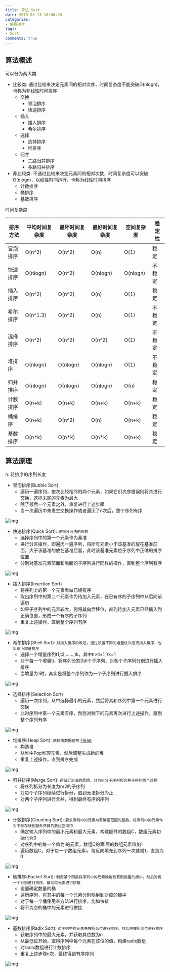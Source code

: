 ```yaml
---
title: 算法-Sort
date: 2019-03-13 10:00:20
categories: 
- 编程技术
tags: 
- Sort 
comments: true
---
```


## 算法概述

可以分为两大类

- 比较类: 通过比较来决定元素间的相对次序，时间复杂度不能突破O(nlogn)，也称为非线性时间排序
  - 交换
    - 冒泡排序
    - 快速排序
  - 插入
    - 插入排序
    - 希尔排序
  - 选择
    - 选择排序
    - 堆排序
  - 归并
    - 二路归并排序
    - 多路归并排序
- 非比较类: 不通过比较来决定元素间的相对次数，时间复杂度可以突破O(nlogn)，以线性时间运行，也称为线性时间排序
  - 计数排序
  - 桶排序
  - 基数排序

时间复杂度

| 排序方法  | 平均时间复杂度  |  最坏时间复杂度 | 最好时间复杂度 | 空间复杂度| 稳定性 |
|----------|---------------|--------------|--------------|---------|-------|
| 冒泡排序  |     O(n^2)    |    O(n^2)    |    O(n)      |   O(1)  |  稳定  |
| 快速排序  |    O(nlogn)   |    O(n^2)    |    O(nlogn)  | O(nlogn)|  不稳定 |
| 插入排序  |    O(n^2)     |    O(n^2)    |    O(n)      |   O(1)  |  稳定  |
| 希尔排序  |    O(n^1.3)   |    O(n^2)    |    O(n)      |   O(1)  |  不稳定 |
| 选择排序  |    O(n^2)     |    O(n^2)    |    O(n^2)    |   O(1)  |  不稳定  |
|  堆排序   |   O(nlogn)   |   O(nlogn)   |    O(nlogn)  |   O(1)  |  不稳定  |
| 归并排序  |   O(nlogn)   |   O(nlogn)    |    O(nlogn)  |   O(n)  |   稳定  |
| 计数排序  |   O(n+k)     |    O(n+k)     |    O(n+k)    |   O(n+k) |  稳定  |
|  桶排序   |   O(n+k)     |    O(n^2)     |    O(n)      |   O(n+k) |  稳定  |
| 基数排序  |   O(n*k)     |    O(n*k)     |    O(n*k)    |   O(n+k) |  稳定  |

## 算法原理

n: 待排序的序列长度

- 冒泡排序(Bubble Sort)
  - 遍历一遍序列，依次比较相邻的两个元素，如果它们次序错误则将其进行交换，这样末尾的元素为最大
  - 除了最后一个元素之外，重复进行上述步骤
  - 当一次遍历中未发生交换操作或者遍历了n次后，整个序列有序

![img](/images/排序之冒泡排序.gif)

- 快速排序(Quick Sort): `递归分治法的思想`
  - 选择序列中的第一个元素作为基准
  - 进行分区操作，即遍历一遍序列，将所有元素小于该基准的放在基准前面，大于该基准的放在基准后面，此时该基准元素位于序列中正确的排序位置
  - 分别对基准元素前面和后面的子序列进行同样的操作，直到整个序列有序

![img](/images/排序之快速排序.gif)

- 插入排序(Insertion Sort)
  - 将序列上的第一个元素看做已经有序
  - 取出序列中的第二个元素作为待加入元素，在已有序的子序列中从后向前遍历
  - 如果子序列中的元素较大，则将其向后移位，直到待加入元素已经插入到正确位置，形成一个有序的子序列
  - 重复上述操作，直到整个序列有序

![img](/images/排序之插入排序.gif)

- 希尔排序(Shell Sort): `对插入排序的改进，通过设置不同的增量依次进行插入排序，也叫缩小增量排序`
  - 选择一个增量序列t1,t2,......,tk，其中ti>ti+1, tk=1
  - 对于每一个增量ti，将序列分割为ti个子序列，对各个子序列分别进行插入排序
  - 当增量为1时，其实是将整个序列作为一个子序列进行插入排序

![img](/images/排序之希尔排序.gif)

- 选择排序(Selection Sort)
  - 遍历一次序列，从中选择最小的元素，然后将其和序列中第一个元素进行交换
  - 此时序列中第一个元素有序，然后对剩下的元素再次进行上述操作，直到整个序列有序

![img](/images/排序之选择排序.gif)

- 堆排序(Heap Sort): `依赖堆数据结构` [Heap](https://gravity-xin.github.io/2018/11/12/Heap/)
  - 构造堆
  - 从堆中Pop堆顶元素，然后调整生成新的堆
  - 重复上述操作，直到排序完成

![img](/images/排序之堆排序.gif)

- 归并排序(Merge Sort): `递归分治法的思想，分为拆分子序列和合并子序列两个过程`
  - 将序列拆分为长度为n/2的子序列
  - 对每个子序列继续进行拆分，直到无法拆分为止
  - 对两个子序列进行合并，得到最终有序的序列

![img](/images/排序之归并排序.gif)

- 计数排序(Counting Sort): `要求序列中的元素为有确定范围的整数，将序列中的元素作为下标存储到额外开辟的数组空间中`
  - 确定输入序列中的最小元素和最大元素，构建额外的数组C，数组元素初始化为0
  - 对序列中的每一个值为i的元素，数组C的第i项的数组元素值加1
  - 遍历数组C，对于每一个数组元素i，每反向填充到序列一次就减1，直到为0

![img](/images/排序之计数排序.gif)

- 桶排序(Bucket Sort): `利用某个函数将序列中的元素映射到有限数量的桶中，然后对每一个分别进行排序，最后将元素进行拼接`
  - 设置确定数量的桶
  - 遍历序列，将其中的每一个元素分别映射到对应的桶中
  - 对于每一个桶使用某方法进行排序，比如快排
  - 将不为空的桶中的元素进行拼接

![img](/images/排序之桶排序.png)

- 基数排序(Radix Sort): `对序列中的元素先按照低位进行排序，然后再按照高位进行排序`
  - 获取序列中的最大元素，并获取其位数为n
  - 从最低位开始，取得序列中每个元素在该位的值，构建radix数组
  - 对radix数组进行计数排序
  - 重复上述步骤n次，最终得到有序序列

![img](/images/排序之基数排序.gif)
